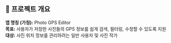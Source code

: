 ## 📖 프로젝트 개요
**앱 명칭 (가칭):** Photo GPS Editor  
**목표:** 사용자가 저장한 사진들의 GPS 정보를 쉽게 검색, 필터링, 수정할 수 있도록 지원  
**대상:** 사진 위치 정보를 관리하려는 일반 사용자 및 사진 작가  
